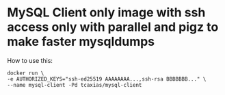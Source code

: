 # MySQL Client only image with ssh access only with parallel and pigz to make faster mysqldumps

How to use this:

    docker run \
    -e AUTHORIZED_KEYS="ssh-ed25519 AAAAAAAA...,ssh-rsa BBBBBBB..." \
    --name mysql-client -Pd tcaxias/mysql-client
